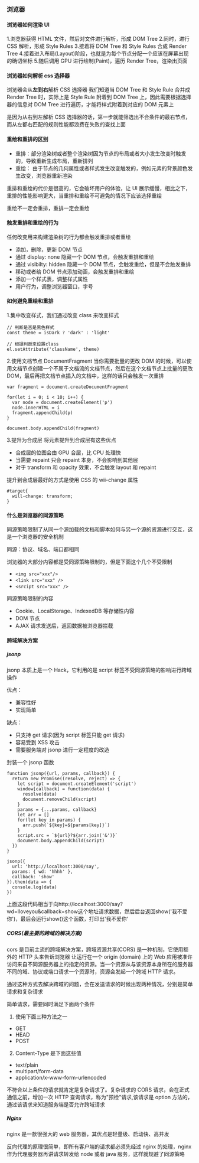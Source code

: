 ### 浏览器

#### 浏览器如何渲染 UI

1.浏览器获得 HTML 文件，然后对文件进行解析，形成 DOM Tree 2.同时，进行 CSS 解析，形成 Style Rules 3.接着将 DOM Tree 和 Style Rules 合成 Render Tree 4.接着进入布局(Layout)阶段，也就是为每个节点分配一个应该在屏幕出现的确切坐标 5.随后调用 GPU 进行绘制(Paint)，遍历 Render Tree，渲染出页面

#### 浏览器如何解析 css 选择器

浏览器会从**左到右**解析 CSS 选择器
我们知道当 DOM Tree 和 Style Rule 合并成 Render Tree 时，实际上是 Style Rule 附着到 DOM Tree 上，因此需要根据选择器的信息对 DOM Tree 进行遍历，才能将样式附着到对应的 DOM 元素上

是因为从右到左解析 CSS 选择器的话，第一步就能筛选出不合条件的最右节点，而从左都右匹配的规则性能都浪费在失败的查找上面

#### 重绘和重排的区别

- 重排：部分渲染树或者整个渲染树因为节点的布局或者大小发生改变时触发的，导致重新生成布局，重新排列
- 重绘： 由于节点的几何属性或者样式发生改变触发的，例如元素的背景颜色发生改变，浏览器重新渲染

重排和重绘的代价是很高的，它会破坏用户的体验，让 UI 展示缓慢，相比之下，重排的性能影响更大，当重排和重绘不可避免的情况下应该选择重绘

重绘不一定会重排，重排一定会重绘

#### 触发重排和重绘的行为

任何改变用来构建渲染树的行为都会触发重排或者重绘

- 添加，删除，更新 DOM 节点
- 通过 display: none 隐藏一个 DOM 节点，会触发重排和重绘
- 通过 visibilty: hidden 隐藏一个 DOM 节点，会触发重绘，但是不会触发重排
- 移动或者给 DOM 节点添加动画，会触发重排和重绘
- 添加一个样式表，调整样式属性
- 用户行为，调整浏览器窗口，字号

#### 如何避免重绘和重排

1.集中改变样式，我们通过改变 class 来改变样式

```
// 判断是否是黑色样式
const theme = isDark ? 'dark' : 'light'

// 根据判断来设置class
el.setAttribute('className', theme)
```

2.使用文档节点 DocumentFragment
当你需要批量的更改 DOM 的时候，可以使用文档节点创建一个不属于文档流的文档节点，然后在这个文档节点上批量的更改 DOM，最后再把文档节点插入的文档中，这样的话只会触发一次重排

```
var fragment = document.createDocumentFragment

for(let i = 0; i < 10; i++) {
  var node = document.createElement('p')
  node.innerHTML = i
  fragment.appendChild(p)
}

document.body.appendChild(fragment)
```

3.提升为合成层
将元素提升到合成层有这些优点

- 合成层的位图会由 GPU 合层，比 CPU 处理快
- 当需要 repaint 只会 repaint 本身，不会影响到其他层
- 对于 transform 和 opacity 效果，不会触发 layout 和 repaint

提升到合成层最好的方式是使用 CSS 的 wii-change 属性

```
#target{
  will-change: transform;
}
```

#### 什么是浏览器的同源策略

同源策略限制了从同一个源加载的文档和脚本如何与另一个源的资源进行交互，这是一个浏览器的安全机制

同源：协议、域名、端口都相同

浏览器的大部分内容都是受同源策略限制的，但是下面这个几个不受限制

- `<img src="xxx"/>`
- `<link src="xxx" />`
- `<srcipt src="xxx" />`

同源策略限制的内容

- Cookie、LocalStorage、IndexedDB 等存储性内容
- DOM 节点
- AJAX 请求发送后，返回数据被浏览器拦截

#### 跨域解决方案

##### jsonp

jsonp 本质上是一个 Hack，它利用的是 script 标签不受同源策略的影响进行跨域操作

优点：

- 兼容性好
- 实现简单

缺点：

- 只支持 get 请求(因为 script 标签只能 get 请求)
- 容易受到 XSS 攻击
- 需要服务端对 jsonp 进行一定程度的改造

封装一个 jsonp 函数

```
function jsonp({url, params, callback}) {
  return new Promise((resolve, reject) => {
    let script = document.createElement('script')
    window[callback] = function(data) {
      resolve(data)
      document.removeChild(script)
    }
    params = {...params, callback}
    let arr = []
    for(let key in params) {
      arr.push(`${key}=${params[key]}`)
    }
    script.src = `${url}?${arr.join('&')}`
    document.body.appendChild(script)
  })
}

jsonp({
  url: 'http://localhost:3000/say',
  params: { wd: 'hhhh' },
  callback: 'show'
}).then(data => {
  console.log(data)
})
```

上面这段代码相当于向http://localhost:3000/say?wd=Iloveyou&callback=show这个地址请求数据，然后后台返回show('我不爱你')，最后会运行show()这个函数，打印出'我不爱你'

##### CORS(最主要的跨域的解决方案)

cors 是目前主流的跨域解决方案，跨域资源共享(CORS) 是一种机制，它使用额外的 HTTP 头来告诉浏览器 让运行在一个 origin (domain) 上的 Web 应用被准许访问来自不同源服务器上的指定的资源。当一个资源从与该资源本身所在的服务器不同的域、协议或端口请求一个资源时，资源会发起一个跨域 HTTP 请求。

通过这种方式去解决跨域的问题，会在发送请求的时候出现两种情况，分别是简单请求和复杂请求

简单请求，需要同时满足下面两个条件

1. 使用下面三种方法之一

- GET
- HEAD
- POST

2. Content-Type 是下面这些值

- text/plain
- multipart/form-data
- application/x-www-form-urlencoded

不符合以上条件的请求就肯定是复杂请求了。复杂请求的 CORS 请求，会在正式通信之前，增加一次 HTTP 查询请求，称为"预检"请求,该请求是 option 方法的，通过该请求来知道服务端是否允许跨域请求

##### Nginx

nginx 是一款很强大的 web 服务器，其优点是轻量级、启动快、高并发

反向代理的原理很简单，即所有客户端的请求都必须先经过 nginx 的处理，nginx 作为代理服务器再讲请求转发给 node 或者 java 服务，这样就规避了同源策略
